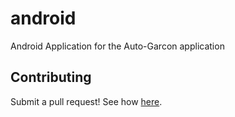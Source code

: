 # android
Android Application for the Auto-Garcon application

## Contributing
Submit a pull request! See how [here](https://zachmsorenson.github.io/tutorials/github). 

